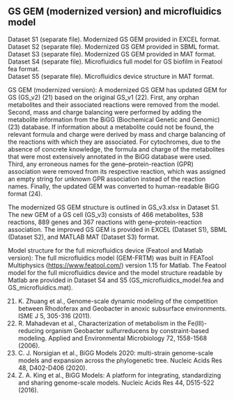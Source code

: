 ## GS GEM (modernized version) and microfluidics model

Dataset S1 (separate file). Modernized GS GEM provided in EXCEL format.  
Dataset S2 (separate file). Modernized GS GEM provided in SBML format.  
Dataset S3 (separate file). Modernized GS GEM provided in MAT format.  
Dataset S4 (separate file). Microfluidics full model for GS biofilm in Featool fea format.  
Dataset S5 (separate file). Microfluidics device structure in MAT format.  

GS GEM (modernized version): A modernized GS GEM has updated GEM for GS (GS_v2) (21) based on the original GS_v1 (22). First, any orphan metabolites and their associated reactions were removed from the model. Second, mass and charge balancing were performed by adding the metabolite information from the BiGG (Biochemical Genetic and Genomic) (23) database. If information about a metabolite could not be found, the relevant formula and charge were derived by mass and charge balancing of the reactions with which they are associated. For cytochromes, due to the absence of concrete knowledge, the formula and charge of the metabolites that were most extensively annotated in the BiGG database were used. Third, any erroneous names for the gene–protein-reaction (GPR) association were removed from its respective reaction, which was assigned an empty string for unknown GPR association instead of the reaction names. Finally, the updated GEM was converted to human-readable BiGG format (24). 

The modernized GS GEM structure is outlined in GS_v3.xlsx in Dataset S1. The new GEM of a GS cell (GS_v3) consists of 466 metabolites, 538 reactions, 889 genes and 367 reactions with gene–protein-reaction association. The improved GS GEM is provided in EXCEL (Dataset S1), SBML (Dataset S2), and MATLAB MAT (Dataset S3) format.

Model structure for the full microfluidics device (Featool and Matlab version): The full microfluidics model (GEM-FRTM) was built in FEATool Multiphysics (https://www.featool.com/) version 1.15 for Matlab. The Featool model for the full microfluidics device and the model structure readable by Matlab are provided in Dataset S4 and S5 (GS_microfluidics_model.fea and GS_microfluidics.mat).

21.	K. Zhuang et al., Genome-scale dynamic modeling of the competition between Rhodoferax and Geobacter in anoxic subsurface environments. ISME J 5, 305-316 (2011).
22.	R. Mahadevan et al., Characterization of metabolism in the Fe(III)-reducing organism Geobacter sulfurreducens by constraint-based modeling. Applied and Environmental Microbiology 72, 1558-1568 (2006).
23.	C. J. Norsigian et al., BiGG Models 2020: multi-strain genome-scale models and expansion across the phylogenetic tree. Nucleic Acids Res 48, D402-D406 (2020).
24.	Z. A. King et al., BiGG Models: A platform for integrating, standardizing and sharing genome-scale models. Nucleic Acids Res 44, D515-522 (2016).


